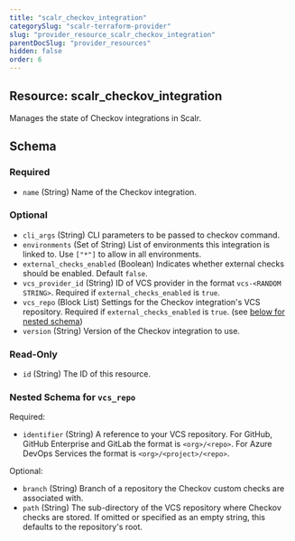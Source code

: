 ```yaml
---
title: "scalr_checkov_integration"
categorySlug: "scalr-terraform-provider"
slug: "provider_resource_scalr_checkov_integration"
parentDocSlug: "provider_resources"
hidden: false
order: 6
---
```

## Resource: scalr_checkov_integration

Manages the state of Checkov integrations in Scalr.



<!-- schema generated by tfplugindocs -->
## Schema

### Required

- `name` (String) Name of the Checkov integration.

### Optional

- `cli_args` (String) CLI parameters to be passed to checkov command.
- `environments` (Set of String) List of environments this integration is linked to. Use `["*"]` to allow in all environments.
- `external_checks_enabled` (Boolean) Indicates whether external checks should be enabled. Default `false`.
- `vcs_provider_id` (String) ID of VCS provider in the format `vcs-<RANDOM STRING>`. Required if `external_checks_enabled` is `true`.
- `vcs_repo` (Block List) Settings for the Checkov integration's VCS repository. Required if `external_checks_enabled` is `true`. (see [below for nested schema](#nestedblock--vcs_repo))
- `version` (String) Version of the Checkov integration to use.

### Read-Only

- `id` (String) The ID of this resource.

<a id="nestedblock--vcs_repo"></a>
### Nested Schema for `vcs_repo`

Required:

- `identifier` (String) A reference to your VCS repository. For GitHub, GitHub Enterprise and GitLab the format is `<org>/<repo>`. For Azure DevOps Services the format is `<org>/<project>/<repo>`.

Optional:

- `branch` (String) Branch of a repository the Checkov custom checks are associated with.
- `path` (String) The sub-directory of the VCS repository where Checkov checks are stored. If omitted or specified as an empty string, this defaults to the repository's root.
